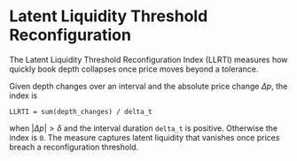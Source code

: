 # Latent Liquidity Threshold Reconfiguration

The Latent Liquidity Threshold Reconfiguration Index (LLRTI) measures how quickly book depth collapses once price moves beyond a tolerance.

Given depth changes over an interval and the absolute price change $\Delta p$, the index is

```
LLRTI = sum(depth_changes) / delta_t
```

when $|\Delta p|>\delta$ and the interval duration ``delta_t`` is positive. Otherwise the index is ``0``. The measure captures latent liquidity that vanishes once prices breach a reconfiguration threshold.
